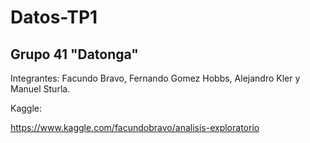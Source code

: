 # Datos-TP1

## Grupo 41 "Datonga"

Integrantes: Facundo Bravo, Fernando Gomez Hobbs, Alejandro Kler y Manuel Sturla.

Kaggle:

https://www.kaggle.com/facundobravo/analisis-exploratorio
